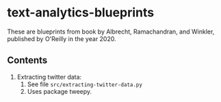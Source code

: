 # text-analytics-blueprints
These are blueprints from book by Albrecht, Ramachandran, and Winkler, published by O'Reilly in the year 2020. 

## Contents
1. Extracting twitter data:
    1. See file `src/extracting-twitter-data.py`
    2. Uses package tweepy. 